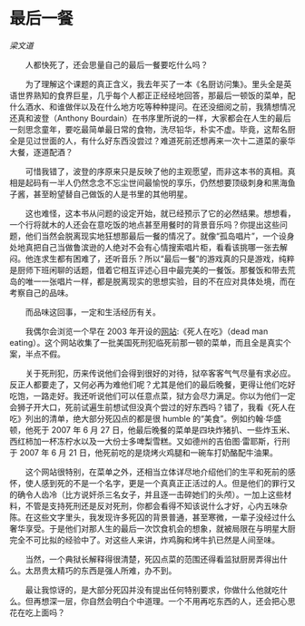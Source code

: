 # 最后一餐

*梁文道*

　　人都快死了，还会思量自己的最后一餐要吃什么吗？

　　为了理解这个课题的真正含义，我去年买了一本《名厨访问集》。里头全是英语世界熟知的食界巨星，几乎每个人都正正经经地回答，那最后一顿饭的菜单，配什么酒水、和谁做伴以及在什么地方吃等种种提问。在还没细阅之前，我猜想情况还真和波登（Anthony Bourdain）在书序里所说的一样，大家都会在人生的最后一刻思念童年，要吃最简单最日常的食物，洗尽铅华，朴实不虚。毕竟，这帮名厨全是见过世面的人，有什么好东西没尝过？难道死前还想再来一次十二道菜的豪华大餐，逐道配酒？

　　可惜我错了，波登的序原来只是反映了他的主观愿望，而非这本书的真相。真相是起码有一半人仍然念念不忘尘世间最愉悦的享乐，仍然想要顶级刺身和黑海鱼子酱，甚至盼望替自己做饭的人是书里的其他明星。

　　这也难怪，这本书从问题的设定开始，就已经预示了它的必然结果。想想看，一个行将就木的人还会在意吃饭的地点甚至用餐时的背景音乐吗？你提出这些问题，他们当然会脱离现实地狂想那最后一餐的情况了。就像“孤岛唱片”，一个设身处地真把自己当做鲁滨逊的人绝对不会有心情搜索唱片柜，看看该挑哪一张去解闷。他连求生都有困难了，还听音乐？所以“最后一餐”的游戏真的只是游戏，纯粹是厨师下班闲聊的话题，借着它相互评述心目中最完美的一餐饭。那餐饭和带去荒岛的唯一一张唱片一样，都是脱离现实的思想实验，目的不在应对具体处境，而在考察自己的品味。

　　而品味这回事，一定和生活经历有关。

　　我偶尔会浏览一个早在 2003 年开设的[网站](www.deadmaneating.com):《死人在吃》（dead man eating）。这个网站收集了一批美国死刑犯临死前那一顿的菜单，而且全是真实个案，半点不假。

　　关于死刑犯，历来传说他们会得到很好的对待，狱卒客客气气尽量有求必应。反正人都要走了，又何必再为难他们呢？尤其是他们的最后晚餐，更得让他们吃好吃饱，一路走好。我还听说他们可以任意点菜，狱方会尽力满足。你以为他们一定会狮子开大口，死前试遍生前想试但没真个尝过的好东西吗？错了，我看《死人在吃》列出的清单，绝大部分死囚点的都是很 humble 的“美食”。例如约翰·华盛顿，他死于 2007 年 6 月 27 日，他最后晚餐的菜单是四块炸猪扒、一些炸玉米、西红柿加一杯冻柠水以及一大份士多啤梨雪糕。又如德州的吉伯图·雷耶斯，行刑于 2007 年 6 月 21 日，他死前吃的是烧烤火鸡腿和一碗车打奶酪配牛油果。

　　这个网站很特别，在菜单之外，还相当立体详尽地介绍他们的生平和死前的感怀，使人感到死的不是一个名字，更是一个真真正正活过的人。但是他们的罪行又的确令人齿冷（比方说奸杀三名女子，并且逐一击碎她们的头颅）。一加上这些材料，不管是支持死刑还是反对死刑，你都会看得不知该说什么才好，心内五味杂陈。在这些文字里头，我发现许多死囚的背景普通，甚至寒微，一辈子没经过什么奢华享受。于是他们对那人生的最后一次饮食机会的想象，就被局限在与明星大厨完全不可比拟的经验中了。对这些人来讲，炸鸡胸和烤牛扒已然是人间至味。

　　当然，一个典狱长解释得很清楚，死囚点菜的范围还得看监狱厨房弄得出什么。太昂贵太精巧的东西是强人所难，办不到。

　　最让我惊讶的，是大部分死囚并没有提出任何特别要求，你做什么他就吃什么。但再想深一层，你自然会明白个中道理。一个不用再吃东西的人，还会把心思花在吃上面吗？